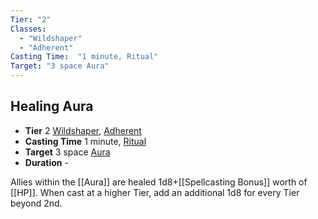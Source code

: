 ```yaml
---
Tier: "2"
Classes:
  - "Wildshaper"
  - "Adherent"
Casting Time:  "1 minute, Ritual"
Target: "3 space Aura"
---
```

## Healing Aura
- **Tier** 2 [Wildshaper](app://obsidian.md/SRD/Archetypes/Wildshaper.md), [Adherent](app://obsidian.md/SRD/Archetypes/Adherent.md)
- **Casting Time** 1 minute, [Ritual](app://obsidian.md/Ritual)
- **Target** 3 space [Aura](app://obsidian.md/Aura)
- **Duration** -

Allies within the [[Aura]] are healed 1d8+[[Spellcasting Bonus]] worth of [[HP]]. When cast at a higher Tier, add an additional 1d8 for every Tier beyond 2nd.